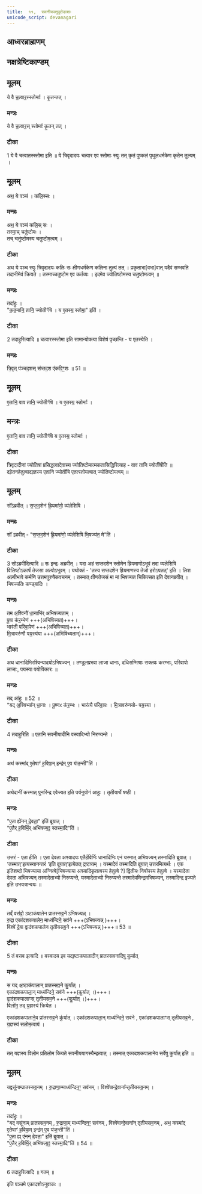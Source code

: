 ```yaml
---
title:  ११,  सवनीयपशुपुरोडाशाः
unicode_script: devanagari
---
```


## आध्वरब्राह्मणम्
## नक्षत्रेष्टिकाण्डम्‌

## मूलम्
ये वै च॒त्वार॒स्स्तोमाः᳚ ।
कृ॒तन्तत् ।
### मन्त्रः
ये वै च॒त्वार॒स् स्तोमाः᳚ कृ॒तन् तत् ।  

###  टीका
1 ये वै चत्वातस्स्तोमा इति ॥ ये त्रिवृदादयः चत्वार एव स्तोमाः स्युः तत् कृतं पुष्कलं पृथुलधर्मकेण कृतेन तुल्यम् ।
## मूलम्
अथ॒ ये पञ्च॑ ।
कलि॒स्सः ।
### मन्त्रः
अथ॒ ये पञ्च॑ कलि॒स् सः ।  
तस्मा॒च् चतु॑ष्टोमः ।  
तच् चतु॑ष्टोमस्य चतुष्टोम॒त्वम् ।  
###  टीका
अथ ये पञ्च स्युः त्रिवृदादयः कलिः सः क्षीणधर्मकेण कलिना तुल्यं तत् । प्रकृताभा[वभा]वात् यदैवं सम्भवति तदानीमेवं क्रियते । तस्माच्चतुष्टोम एव कर्तव्यः । इदमेव ज्योतिष्टोमस्य चतुष्टोमत्वम् ॥

### मन्त्रः
तदा॑हुः ।  
"क॒त॒मानि॒ तानि॒ ज्योतीꣳ॑षि । य ए॒तस्य॒ स्तोमा॒" इति॑ ।  

###  टीका
2 तदाहुरित्यादि ॥ चत्वारस्स्तोमा इति सामान्योक्त्या विशेषं पृच्छन्ति - य एतस्येति ।
### मन्त्रः
त्रि॒वृत् प॑ञ्चद॒शस् स॑प्तद॒श ए॑कवि॒ꣳ॒शः ॥ 51 ॥  
## मूलम्
ए॒तानि॒ वाव तानि॒ ज्योतीꣳ॑षि ।
य ए॒तस्य॒ स्तोमाः᳚ ।
## मन्त्रः
ए॒तानि॒ वाव तानि॒ ज्योतीꣳ॑षि य ए॒तस्य॒ स्तोमाः᳚ ।  
###  टीका
 त्रिवृदादीनां ज्योतिषां प्रसिद्धत्वादेवास्य ज्योतिष्टोमात्मकतासिद्धिरित्याह - वाव तानि ज्योतींषीति ॥ द्योतनहेतुत्वाद्यज्ञस्य एतानि ज्योतींषि एतत्स्तोमत्वात् ज्योतिष्टोमत्वम् ॥
## मूलम्
सो᳚ऽब्रवीत् ।
स॒प्त॒द॒शेन॑ ह्रि॒यमा॑णो॒ व्य॑लेशिषि ।
### मन्त्रः
सो᳚ ऽब्रवीत् - "स॒प्त॒द॒शेन॑ ह्रि॒यमा॑णो॒ व्य॑लेशिषि भि॒षज्य॑त॒ मे"ति॑ ।  

###  टीका
3 सोऽब्रवीदित्यादि ॥ सः इन्द्रः अब्रवीत् ।
यदा अहं सप्तदशेन स्तोमेन ह्रियमाणोऽभूवं तदा व्यलेशिषि विलिष्टोऽकार्षं तेजसा अल्पोऽभूवम् । यथोक्तं - 'तस्य सप्तदशेन ह्रियमाणस्य तेजो हरोऽपतत्' इति । लिश अल्पीभावे कर्मणि उत्तमपुरुषैकवचनम् ।  तस्मात् क्षीणतेजसं मा मां भिषज्यत चिकित्सत इति देवानब्रवीत् । भिषज्यतिः कण्ड्वादिः ।
### मन्त्रः
तम अ॒श्विनौ॑ धा॒नाभि॑र् अभिषज्यताम् ।  
पू॒षा क॑र॒म्भेण॑ +++(अभिषिच्यत)+++।   
भार॑ती परिवा॒पेण॑ +++(अभिषिच्यत)+++।   
मि॒त्रावरु॑णौ पय॒स्य॑या +++(अभिषिच्यताम्)+++।  
###  टीका
अथ धानादिभिरश्विन्यादयोऽभिषज्यन् । तण्डुलप्रभवा लाजा धानाः, दधिसम्मिश्राः सक्तवः करम्भाः, परिवापो लाजाः, पयस्या पयोविकारः ॥

### मन्त्रः
तद् आ॑हुः ॥ 52 ॥  
"यद् अ॒श्विभ्या᳚न् धा॒नाः ।  पू॒ष्णᳵ क॑र॒म्भः ।  भार॑त्यै परिवा॒पः ।  मि॒त्रावरु॑णयोᳶ पय॒स्या ।
###  टीका
4 तदाहुरिति ॥ एतानि सवनीयादीनि वस्वादिभ्यो निरुप्यन्ते ।
### मन्त्रः
अथ॑ कस्मा॑द् ए॒तेषाꣳ॑ ह॒विषा॒म् इन्द्र॑म् ए॒व य॑ज॒न्ती"ति॑ ।  

###  टीका
अथेदानीं कस्मात् पुनरिन्द्र एवेज्यत इति पर्यनुयोगं आहुः । तृतीयार्थे षष्ठी ।
### मन्त्रः
"ए॒ता ह्ये॑नन् दे॒वता॒" इति॑ ब्रूयात् ।  
"ए॒तैर् ‌ह॒विर्भि॒र् अभि॑षज्य॒ꣵ॒ स्तस्मा॒दि"ति॑ ।  
###  टीका
उत्तरं - एता हीति । एता देवता अश्व्यादयः एतैर्हविर्भिः धानादिभिः एनं यस्मात् अभिषज्यन् तस्मादिति ब्रूयात् । 'तस्मात्'इत्यस्यानन्तरं 'इति ब्रूयात्'इत्येतत् द्रष्टव्यम् । यस्मादेवं तस्मादिति ब्रूयात् उत्तरमित्यर्थः । एक इतिशब्दो भिषज्याया अग्नित्वे[भिषज्याया अश्व्यादिकृतत्वस्य हेतुत्वे ?] द्वितीयः निर्वापस्य हेतुत्वे । यस्मादेता देवता अभिषज्यन् तस्मादेताभ्यो निरुप्यन्ते, यस्मादेताभ्यो निरुप्यन्ते तस्मादेवमिन्द्रमभिषज्यन्, तस्मादिन्द्र इज्यते इति उभयत्रान्वयः ॥

### मन्त्रः
तव्ँ वस॑वो॒ ऽष्टाक॑पालेन प्रातस्सव॒ने॑ ऽभिषज्यन्न् ।  
रु॒द्रा एका॑दशकपालेन॒ माध्य॑न्दिने॒ सव॑ने +++(ऽभिषज्यन्न् )+++।  
विश्वे॑ दे॒वा द्वाद॑शकपालेन तृतीयसव॒ने +++(ऽभिषज्यन्न् )+++॥ 53 ॥  
###  टीका
5 तं वसव इत्यादि ॥ वस्वादय इव यद्यष्टाकपालादीन् प्रातस्सवनादिषु कुर्यात्
### मन्त्रः

स यद् अ॒ष्टाक॑पालान् प्रातस्सव॒ने कु॒र्यात् ।  
एका॑दशकपाला॒न् माध्य॑न्दिने॒ सव॑ने +++(कु॒र्यात् ।)+++।  
द्वाद॑शकपालाꣳस् तृतीयसव॒ने +++(कु॒र्यात् ।)+++।  
विलो॑म॒ तद् य॒ज्ञस्य॑ क्रियेत ।  

एका॑दशकपालाने॒व प्रा॑तस्सव॒ने कु॑र्यात् ।  एका॑दशकपाला॒न् माध्य॑न्दिने॒ सव॑ने , एका॑दशकपालाꣳस् तृतीयसव॒ने ,
य॒ज्ञस्य॑ सलोम॒त्वाय॑ ।
###  टीका
तत् यज्ञस्य विलोम प्रतिलोम कियते सवनीययागस्यैन्द्रत्वात् । तस्मात् एकादशकपालानेव सर्वेषु कुर्यात् इति ॥
## मूलम्
यद्वसू॑नाम्प्रातस्सव॒नम् ।
रु॒द्राणा॒म्माध्य॑न्दिन॒ꣳ॒ सव॑नम् ।
विश्वे॑षान्दे॒वाना᳚न्तृतीयसव॒नम् ।
### मन्त्रः
तदा॑हुः ।  
"यद् वसू॑नाम् प्रातस्सव॒नम् , रु॒द्राणा॒म् माध्य॑न्दिन॒ꣳ॒ सव॑नम् , विश्वे॑षान्दे॒वाना᳚न् तृतीयसव॒नम् , अथ॒ कस्मा॑द् ए॒तेषाꣳ॑ ह॒विषा॒म् इन्द्र॑म् ए॒व य॑ज॒न्ती"ति॑ ।  
"ए॒ता ह्य् ए॑नन् दे॒वता॒"  इति॑ ब्रूयात् ।  
"ए॒तैर् ‌ह॒विर्भि॒र् अभि॑षज्य॒ꣵ॒ स्तस्मा॒दि"ति॑ ॥ 54 ॥  
###  टीका
6 तदाहुरित्यादि ॥ गतम् ॥


इति पञ्चमे एकादशोऽनुवाकः ॥  
